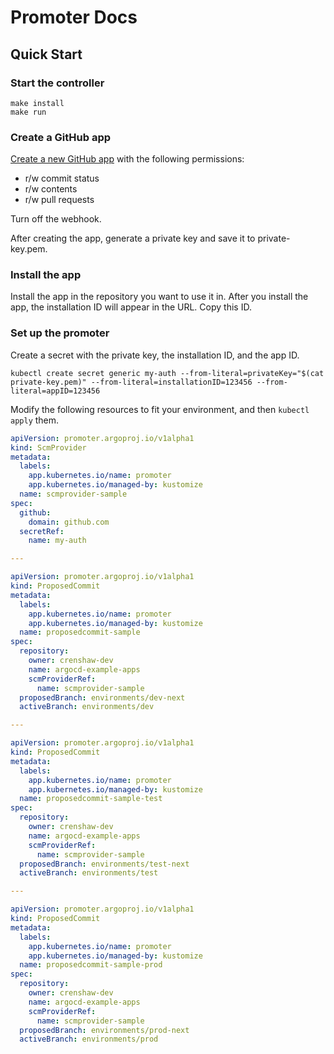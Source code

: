 # Promoter Docs

## Quick Start

### Start the controller

```shell
make install
make run
```

### Create a GitHub app

[Create a new GitHub app](https://github.com/settings/apps/new) with the following permissions:

* r/w commit status
* r/w contents
* r/w pull requests

Turn off the webhook.

After creating the app, generate a private key and save it to private-key.pem.

### Install the app

Install the app in the repository you want to use it in. After you install the app, the installation ID will appear in the URL. Copy this ID.

### Set up the promoter

Create a secret with the private key, the installation ID, and the app ID.

```shell
kubectl create secret generic my-auth --from-literal=privateKey="$(cat private-key.pem)" --from-literal=installationID=123456 --from-literal=appID=123456
```

Modify the following resources to fit your environment, and then `kubectl apply` them.

```yaml
apiVersion: promoter.argoproj.io/v1alpha1
kind: ScmProvider
metadata:
  labels:
    app.kubernetes.io/name: promoter
    app.kubernetes.io/managed-by: kustomize
  name: scmprovider-sample
spec:
  github:
    domain: github.com
  secretRef:
    name: my-auth

---

apiVersion: promoter.argoproj.io/v1alpha1
kind: ProposedCommit
metadata:
  labels:
    app.kubernetes.io/name: promoter
    app.kubernetes.io/managed-by: kustomize
  name: proposedcommit-sample
spec:
  repository:
    owner: crenshaw-dev
    name: argocd-example-apps
    scmProviderRef:
      name: scmprovider-sample
  proposedBranch: environments/dev-next
  activeBranch: environments/dev

---

apiVersion: promoter.argoproj.io/v1alpha1
kind: ProposedCommit
metadata:
  labels:
    app.kubernetes.io/name: promoter
    app.kubernetes.io/managed-by: kustomize
  name: proposedcommit-sample-test
spec:
  repository:
    owner: crenshaw-dev
    name: argocd-example-apps
    scmProviderRef:
      name: scmprovider-sample
  proposedBranch: environments/test-next
  activeBranch: environments/test

---

apiVersion: promoter.argoproj.io/v1alpha1
kind: ProposedCommit
metadata:
  labels:
    app.kubernetes.io/name: promoter
    app.kubernetes.io/managed-by: kustomize
  name: proposedcommit-sample-prod
spec:
  repository:
    owner: crenshaw-dev
    name: argocd-example-apps
    scmProviderRef:
      name: scmprovider-sample
  proposedBranch: environments/prod-next
  activeBranch: environments/prod
```

